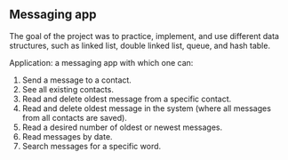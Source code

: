 ## Messaging app

The goal of the project was to practice, implement, and use different data structures, such as linked list, double linked list, queue, and hash table.

Application: a messaging app with which one can:
1. Send a message to a contact.
2. See all existing contacts.
3. Read and delete oldest message from a specific contact.
4. Read and delete oldest message in the system (where all messages from all contacts are saved).
5. Read a desired number of oldest or newest messages. 
6. Read messages by date.
7. Search messages for a specific word.

